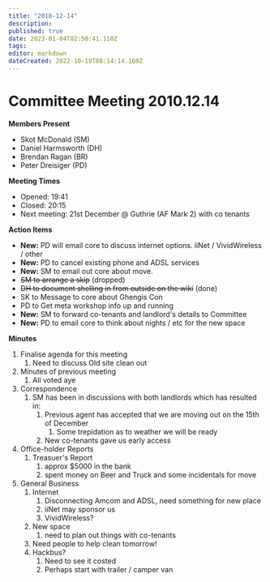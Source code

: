 ```yaml
---
title: "2010-12-14"
description: 
published: true
date: 2023-01-04T02:50:41.110Z
tags: 
editor: markdown
dateCreated: 2022-10-19T08:14:14.160Z
---
```


# Committee Meeting 2010.12.14

**Members Present**

-   Skot McDonald (SM)
-   Daniel Harmsworth (DH)
-   Brendan Ragan (BR)
-   Peter Dreisiger (PD)

**Meeting Times**

-   Opened: 19:41
-   Closed: 20:15
-   Next meeting: 21st December @ Guthrie (AF Mark 2) with co tenants

**Action Items**

-   **New:** PD will email core to discuss internet options. iiNet / VividWireless / other
-   **New:** PD to cancel existing phone and ADSL services
-   **New:** SM to email out core about move.
-   <s>SM to arrange a skip</s> (dropped)
-   <s>DH to document shelling in from outside on the wiki</s> (done)
-   SK to Message to core about Ghengis Con
-   PD to Get meta workshop info up and running
-   **New:** SM to forward co-tenants and landlord's details to Committee
-   **New:** PD to email core to think about nights / etc for the new space

**Minutes**

1.  Finalise agenda for this meeting
    1.  Need to discuss Old site clean out
2.  Minutes of previous meeting
    1.  All voted aye
3.  Correspondence
    1.  SM has been in discussions with both landlords which has resulted in:
        1.  Previous agent has accepted that we are moving out on the 15th of December
            1.  Some trepidation as to weather we will be ready
        2.  New co-tenants gave us early access
4.  Office-holder Reports
    1.  Treasuer's Report
        1.  approx \$5000 in the bank
        2.  spent money on Beer and Truck and some incidentals for move
5.  General Business
    1.  Internet
        1.  Disconnecting Amcom and ADSL, need something for new place
        2.  iiNet may sponsor us
        3.  VividWireless?
    2.  New space
        1.  need to plan out things with co-tenants
    3.  Need people to help clean tomorrow!
    4.  Hackbus?
        1.  Need to see it costed
        2.  Perhaps start with trailer / camper van
